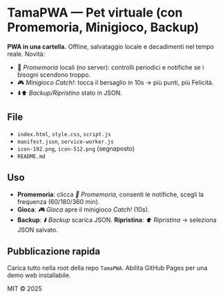 # TamaPWA — Pet virtuale (con Promemoria, Minigioco, Backup)

**PWA in una cartella.** Offline, salvataggio locale e decadimenti nel tempo reale.
Novità:
- 🔔 *Promemoria* locali (no server): controlli periodici e notifiche se i bisogni scendono troppo.
- 🎮 *Minigioco Catch!*: tocca il bersaglio in 10s → più punti, più Felicità.
- ⬇️⬆️ *Backup/Ripristino* stato in JSON.

## File
- `index.html`, `style.css`, `script.js`
- `manifest.json`, `service-worker.js`
- `icon-192.png`, `icon-512.png` (segnaposto)
- `README.md`

## Uso
- **Promemoria**: clicca *🔔 Promemoria*, consenti le notifiche, scegli la frequenza (60/180/360 min).
- **Gioca**: *🎮 Gioca* apre il minigioco *Catch!* (10s).
- **Backup**: *⬇️ Backup* scarica JSON. **Ripristina**: *⬆️ Ripristina* → seleziona JSON salvato.

## Pubblicazione rapida
Carica tutto nella root della repo `TamaPWA`. Abilita GitHub Pages per una demo web installabile.

MIT © 2025
